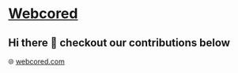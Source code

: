 # [Webcored](https://webcored.com)
## Hi there 👋 checkout our contributions below

🌐 [webcored.com](https://webcored.com)

